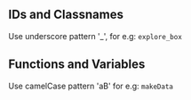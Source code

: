 ## IDs and Classnames
Use underscore pattern '_', for e.g:
```explore_box```

## Functions and Variables
Use camelCase pattern 'aB' for e.g:
```makeData```